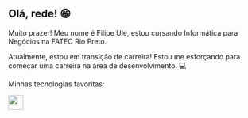 ## Olá, rede! :grin:

Muito prazer! Meu nome é Filipe Ule, estou cursando Informática para Negócios na FATEC Rio Preto. 

Atualmente, estou em transição de carreira! Estou me esforçando para começar uma carreira na área de desenvolvimento. :computer:

Minhas tecnologias favoritas:

<img src="https://cdn.jsdelivr.net/gh/devicons/devicon/icons/ubuntu/ubuntu-plain.svg" width="30" height="30"/>
